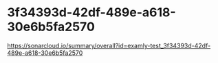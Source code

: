# 3f34393d-42df-489e-a618-30e6b5fa2570
https://sonarcloud.io/summary/overall?id=examly-test_3f34393d-42df-489e-a618-30e6b5fa2570
